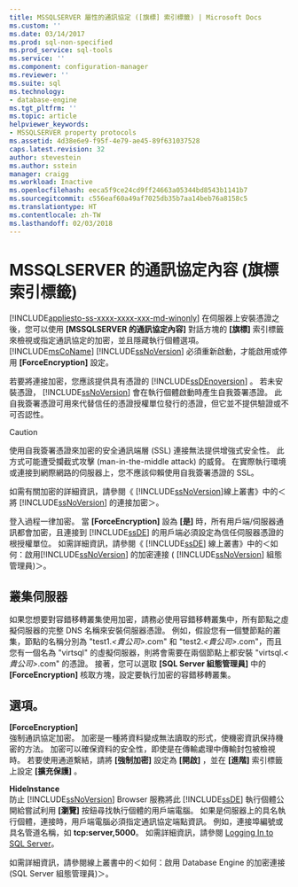 ```yaml
---
title: MSSQLSERVER 屬性的通訊協定 ([旗標] 索引標籤) | Microsoft Docs
ms.custom: ''
ms.date: 03/14/2017
ms.prod: sql-non-specified
ms.prod_service: sql-tools
ms.service: ''
ms.component: configuration-manager
ms.reviewer: ''
ms.suite: sql
ms.technology:
- database-engine
ms.tgt_pltfrm: ''
ms.topic: article
helpviewer_keywords:
- MSSQLSERVER property protocols
ms.assetid: 4d38e6e9-f95f-4e79-ae45-89f631037528
caps.latest.revision: 32
author: stevestein
ms.author: sstein
manager: craigg
ms.workload: Inactive
ms.openlocfilehash: eeca5f9ce24cd9ff24663a05344bd8543b1141b7
ms.sourcegitcommit: c556eaf60a49af7025db35b7aa14beb76a8158c5
ms.translationtype: HT
ms.contentlocale: zh-TW
ms.lasthandoff: 02/03/2018
---
```

# <a name="protocols-for-mssqlserver-properties-flags-tab"></a>MSSQLSERVER 的通訊協定內容 (旗標索引標籤)
[!INCLUDE[appliesto-ss-xxxx-xxxx-xxx-md-winonly](../../includes/appliesto-ss-xxxx-xxxx-xxx-md-winonly.md)]
在伺服器上安裝憑證之後，您可以使用 **[MSSQLSERVER 的通訊協定內容]** 對話方塊的 **[旗標]** 索引標籤來檢視或指定通訊協定的加密，並且隱藏執行個體選項。 [!INCLUDE[msCoName](../../includes/msconame-md.md)] [!INCLUDE[ssNoVersion](../../includes/ssnoversion-md.md)] 必須重新啟動，才能啟用或停用 **[ForceEncryption]** 設定。  
  
 若要將連接加密，您應該提供具有憑證的 [!INCLUDE[ssDEnoversion](../../includes/ssdenoversion-md.md)] 。 若未安裝憑證， [!INCLUDE[ssNoVersion](../../includes/ssnoversion-md.md)] 會在執行個體啟動時產生自我簽署憑證。 此自我簽署憑證可用來代替信任的憑證授權單位發行的憑證，但它並不提供驗證或不可否認性。  
  
> [!CAUTION]  
>  使用自我簽署憑證來加密的安全通訊端層 (SSL) 連接無法提供增強式安全性。 此方式可能遭受攔截式攻擊 (man-in-the-middle attack) 的威脅。 在實際執行環境或連接到網際網路的伺服器上，您不應該仰賴使用自我簽署憑證的 SSL。  
  
 如需有關加密的詳細資訊，請參閱《 [!INCLUDE[ssNoVersion](../../includes/ssnoversion-md.md)]線上叢書》中的＜將 [!INCLUDE[ssNoVersion](../../includes/ssnoversion-md.md)] 的連接加密＞。  
  
 登入過程一律加密。 當 **[ForceEncryption]** 設為 **[是]** 時，所有用戶端/伺服器通訊都會加密，且連接到 [!INCLUDE[ssDE](../../includes/ssde-md.md)] 的用戶端必須設定為信任伺服器憑證的根授權單位。 如需詳細資訊，請參閱《 [!INCLUDE[ssDE](../../includes/ssde-md.md)] 線上叢書》中的＜如何：啟用[!INCLUDE[ssNoVersion](../../includes/ssnoversion-md.md)] 的加密連接 ( [!INCLUDE[ssNoVersion](../../includes/ssnoversion-md.md)] 組態管理員)＞。  
  
## <a name="cluster-servers"></a>叢集伺服器  
 如果您想要對容錯移轉叢集使用加密，請務必使用容錯移轉叢集中，所有節點之虛擬伺服器的完整 DNS 名稱來安裝伺服器憑證。 例如，假設您有一個雙節點的叢集，節點的名稱分別為 "test1.*\<貴公司>*.com" 和 "test2.*\<貴公司>*.com"，而且您有一個名為 "virtsql" 的虛擬伺服器，則將會需要在兩個節點上都安裝 "virtsql.*\<貴公司>*.com" 的憑證。 接著，您可以選取 **[SQL Server 組態管理員]** 中的 **[ForceEncryption]** 核取方塊，設定要執行加密的容錯移轉叢集。  
  
## <a name="options"></a>選項。  
 **[ForceEncryption]**  
 強制通訊協定加密。 加密是一種將資料變成無法讀取的形式，使機密資訊保持機密的方法。 加密可以確保資料的安全性，即使是在傳輸處理中傳輸封包被檢視時。 若要使用通道繫結，請將 **[強制加密]** 設定為 **[開啟]** ，並在 **[進階]** 索引標籤上設定 **[擴充保護]** 。  
  
 **HideInstance**  
 防止 [!INCLUDE[ssNoVersion](../../includes/ssnoversion-md.md)] Browser 服務將此 [!INCLUDE[ssDE](../../includes/ssde-md.md)] 執行個體公開給嘗試利用 **[瀏覽]** 按鈕尋找執行個體的用戶端電腦。 如果是伺服器上的具名執行個體，連接時，用戶端電腦必須指定通訊協定端點資訊。 例如，連接埠編號或具名管道名稱，如 **tcp:server,5000**。 如需詳細資訊，請參閱 [Logging In to SQL Server](../../database-engine/configure-windows/logging-in-to-sql-server.md)。  
  
 如需詳細資訊，請參閱線上叢書中的＜如何：啟用 Database Engine 的加密連接 (SQL Server 組態管理員)＞。  
  
  

